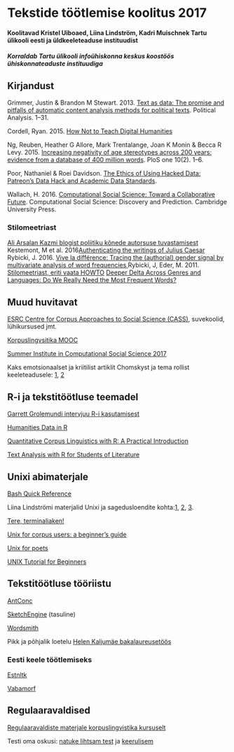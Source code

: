 # Tekstide töötlemise koolitus 2017
#### Koolitavad Kristel Uiboaed, Liina Lindström, Kadri Muischnek Tartu ülikooli eesti ja üldkeeleteaduse instituudist
##### Korraldab Tartu ülikooli infoühiskonna keskus koostöös ühiskonnateaduste instituudiga



## Kirjandust
Grimmer, Justin & Brandon M Stewart. 2013. [Text as data: The promise and pitfalls of automatic content analysis methods for political texts](https://academic.oup.com/pan/article/21/3/267/1579321/Text-as-Data-The-Promise-and-Pitfalls-of-Automatic). Political Analysis. 1–31.

Cordell, Ryan. 2015. [How Not to Teach Digital Humanities](http://ryancordell.org/teaching/how-not-to-teach-digital-humanities/)

Ng, Reuben, Heather G Allore, Mark Trentalange, Joan K Monin & Becca R Levy. 2015. [Increasing negativity of age stereotypes across 200 years: evidence from a database of 400 million words](http://journals.plos.org/plosone/article?id=10.1371/journal.pone.0117086). PloS one 10(2). 1–6.

Poor, Nathaniel & Roei Davidson. [The Ethics of Using Hacked Data: Patreon’s Data Hack and Academic Data Standards](http://www.datascienceassn.org/sites/default/files/Ethics%20of%20Using%20Hacked%20Data%20-%20Patreon%E2%80%99s%20Data%20Hack%20and%20Academic%20Data%20Standards.pdf).

Wallach, H. 2016. [Computational Social Science: Toward a Collaborative Future](https://www.microsoft.com/en-us/research/wp-content/uploads/2016/04/wallach16computational.pdf). Computational Social Science: Discovery and Prediction. Cambridge University Press.

### Stilomeetriast
[Ali Arsalan Kazmi blogist poliitiku kõnede autorsuse tuvastamisest](http://aliarsalankazmi.github.io/blog_DA/posts/r/2016/11/18/authorial_analysis_pm.html)
Kestemont, M et al. 2016[Authenticating the writings of Julius Caesar](http://www.sciencedirect.com/science/article/pii/S0957417416303116)
Rybicki, J. 2016. [Vive la différence: Tracing the (authorial) gender signal by multivariate analysis of word frequencies ](https://academic.oup.com/dsh/article-abstract/31/4/746/2748261/Vive-la-difference-Tracing-the-authorial-gender?redirectedFrom=fulltext)
Rybicki, J, Eder, M. 2011. [Stilomeetriast, eriti vaata HOWTO](https://sites.google.com/site/computationalstylistics/)
[Deeper Delta Across Genres and Languages: Do We Really Need the Most Frequent Words?](https://www.researchgate.net/profile/Jan_Rybicki/publication/220675399_Deeper_Delta_across_genres_and_languages_Do_we_really_need_the_most_frequent_words/links/55976c6308ae793d137cc1f0.pdf)



## Muud huvitavat
 [ESRC Centre for Corpus Approaches to Social Science (CASS)](http://cass.lancs.ac.uk/), suvekoolid, lühikursused jmt.
 
 [Korpuslingvsitika MOOC](https://www.futurelearn.com/courses/corpus-linguistics)
 
 [Summer Institute in Computational Social Science 2017](https://www.russellsage.org/summer-institute-computational-social-science-june-18-july-1-2017)
 
Kaks emotsionaalset ja kriitilist artiklit Chomskyst ja tema rollist keeleteadusele: [1](https://www.scientificamerican.com/article/evidence-rebuts-chomsky-s-theory-of-language-learning/), [2](https://www.psychologytoday.com/blog/language-in-the-mind/201609/what-do-brexit-and-universal-grammar-have-in-common)
 
## R-i ja tekstitöötluse teemadel
 
[Garrett Grolemundi intervjuu R-i kasutamisest](https://www.youtube.com/watch?v=6xh6Xf9Nm4I)
 
[Humanities Data in R](http://humanitiesdata.org/)

[Quantitative Corpus Linguistics with R: A Practical Introduction](https://www.amazon.co.uk/Quantitative-Corpus-Linguistics-Practical-Introduction/dp/1138816280/ref=dp_ob_title_bk)

[Text Analysis with R for Students of Literature](http://www.matthewjockers.net/text-analysis-with-r-for-students-of-literature/)

## Unixi abimaterjale

[Bash Quick Reference](http://korpuslingvistika.ut.ee/wp-content/uploads/2016/09/Bash-Quick-Reference.pdf)

Liina Lindströmi materjalid Unixi ja sagedusloendite kohta:[1](http://korpuslingvistika.ut.ee/wp-content/uploads/2016/09/UNIX_1_18_11_2013.pdf), [2](http://korpuslingvistika.ut.ee/wp-content/uploads/2016/09/unix2_parandatud_25_11_2013.pdf), [3](http://korpuslingvistika.ut.ee/wp-content/uploads/2016/09/Unix3.pdf).

[Tere, terminaliaken!](https://drive.google.com/file/d/0BzzoDgAQIa9nY0JINXhlM0xuV0U/view)

[Unix for corpus users: a beginner’s guide](http://www.port.ac.uk/media/Media,168754,en.pdf)

[Unix for poets](https://web.stanford.edu/class/cs124/kwc-unix-for-poets.pdf)

[UNIX Tutorial for Beginners](http://www.ee.surrey.ac.uk/Teaching/Unix/index.html)


## Tekstitöötluse tööriistu

[AntConc](http://www.laurenceanthony.net/software/antconc/)

[SketchEngine](https://www.sketchengine.co.uk/) (tasuline)

[Wordsmith](http://www.lexically.net/wordsmith/)

Pikk ja põhjalik loetelu [Helen Kaljumäe bakalaureusetöös](http://www.murre.ut.ee/arhiiv/naita_pilt.php?materjal=kasikiri&materjal_id=D2009&sari=D&formaat=)

### Eesti keele töötlemiseks

[Estnltk](https://estnltk.github.io/estnltk/1.4.1/index.html)

[Vabamorf](https://github.com/Filosoft/vabamorf)

## Regulaaravaldised

[Regulaaravaldiste materjale korpuslingvistika kursuselt](http://korpuslingvistika.ut.ee/loengud/4-loeng/)

Testi oma oskusi: [natuke lihtsam test](https://www.onlinequizcreator.com/regulaaravaldised-1/quiz-204859) ja [keerulisem](https://www.onlinequizcreator.com/regulaaravaldised-2/quiz-204634)
